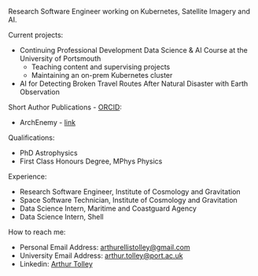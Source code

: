 Research Software Engineer working on Kubernetes, Satellite Imagery and AI.

Current projects:
- Continuing Professional Development Data Science & AI Course at the University of Portsmouth
  - Teaching content and supervising projects
  - Maintaining an on-prem Kubernetes cluster
- AI for Detecting Broken Travel Routes After Natural Disaster with Earth Observation

Short Author Publications - [ORCID](https://orcid.org/0000-0001-9841-943X):
- ArchEnemy - [link](https://iopscience.iop.org/article/10.1088/1361-6382/ace22f)

Qualifications:
- PhD Astrophysics
- First Class Honours Degree, MPhys Physics

Experience:
- Research Software Engineer, Institute of Cosmology and Gravitation
- Space Software Technician, Institute of Cosmology and Gravitation
- Data Science Intern, Maritime and Coastguard Agency
- Data Science Intern, Shell

How to reach me:
- Personal Email Address: arthurellistolley@gmail.com
- University Email Address: arthur.tolley@port.ac.uk
- Linkedin: [Arthur Tolley](https://www.linkedin.com/in/arthur-tolley-042ba1151/)

